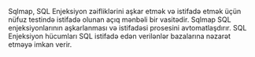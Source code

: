 Sqlmap, SQL Enjeksiyon zəifliklərini aşkar etmək və istifadə etmək üçün nüfuz testində istifadə olunan açıq mənbəli bir vasitədir. Sqlmap SQL enjeksiyonlarının aşkarlanması və istifadəsi prosesini avtomatlaşdırır. SQL Enjeksiyon hücumları SQL istifadə edən verilənlər bazalarına nəzarət etməyə imkan verir.